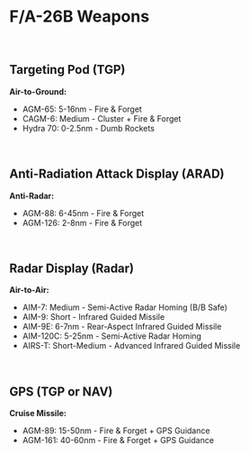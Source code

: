 # F/A-26B Weapons

<br>

## **Targeting Pod (TGP)**

**Air-to-Ground:**

-   AGM-65: 5-16nm - Fire & Forget
-   CAGM-6: Medium - Cluster + Fire & Forget
-   Hydra 70: 0-2.5nm - Dumb Rockets

<br>

## **Anti-Radiation Attack Display (ARAD)**

**Anti-Radar:**

-   AGM-88: 6-45nm - Fire & Forget
-   AGM-126: 2-8nm - Fire & Forget

<br>

## **Radar Display (Radar)**

**Air-to-Air:**

-   AIM-7: Medium - Semi-Active Radar Homing (B/B Safe)
-   AIM-9: Short - Infrared Guided Missile
-   AIM-9E: 6-7nm - Rear-Aspect Infrared Guided Missile
-   AIM-120C: 5-25nm - Semi-Active Radar Homing
-   AIRS-T: Short-Medium - Advanced Infrared Guided Missile

<br>

## **GPS (TGP or NAV)**

**Cruise Missile:**

-   AGM-89: 15-50nm - Fire & Forget + GPS Guidance
-   AGM-161: 40-60nm - Fire & Forget + GPS Guidance

<br>
